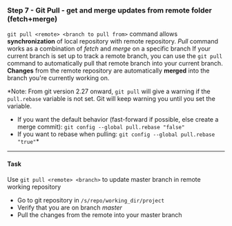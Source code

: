 ### Step 7 - Git Pull - get and merge updates from remote folder (fetch+merge)

`git pull <remote> <branch to pull from>` command allows **synchronization** of local repository with remote repository.
*Pull* command works as a combination of *fetch* and *merge* on a specific branch
If your current branch is set up to track a remote branch, you can use the `git pull` command to automatically pull that remote branch into your current branch.
**Changes** from the remote repository are automatically **merged** into the branch you're currently working on. 

*Note: From git version 2.27 onward, `git pull` will give a warning if the `pull.rebase` variable is not set. Git will keep warning you until you set the variable.
- If you want the default behavior (fast-forward if possible, else create a merge commit): `git config --global pull.rebase "false"`
- If you want to rebase when pulling: `git config --global pull.rebase "true"`*

---

#### Task

Use `git pull <remote> <branch>` to update master branch in remote working repository 
- Go to git repository in `/s/repo/working_dir/project`
- Verify that you are on branch *master*
- Pull the changes from the remote into your master branch